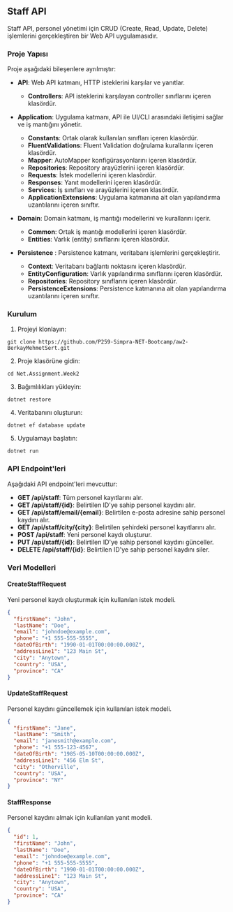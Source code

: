 ## Staff API

Staff API, personel yönetimi için CRUD (Create, Read, Update, Delete) işlemlerini gerçekleştiren bir Web API uygulamasıdır.

### Proje Yapısı

Proje aşağıdaki bileşenlere ayrılmıştır:

- **API**: Web API katmanı, HTTP isteklerini karşılar ve yanıtlar.
    - **Controllers**: API isteklerini karşılayan controller sınıflarını içeren klasördür.

- **Application**: Uygulama katmanı, API ile UI/CLI arasındaki iletişimi sağlar ve iş mantığını yönetir.
    - **Constants**: Ortak olarak kullanılan sınıfları içeren klasördür.
    - **FluentValidations**:  Fluent Validation doğrulama kurallarını içeren klasördür.
    - **Mapper**: AutoMapper konfigürasyonlarını içeren klasördür.
    - **Repositories**: Repository arayüzlerini içeren klasördür.
    - **Requests**: İstek modellerini içeren klasördür.
    - **Responses**: Yanıt modellerini içeren klasördür.
    - **Services**: İş sınıfları ve arayüzlerini içeren klasördür.
    - **ApplicationExtensions**: Uygulama katmanına ait olan yapılandırma uzantılarını içeren sınıftır.

- **Domain**: Domain katmanı, iş mantığı modellerini ve kurallarını içerir.
    - **Common**: Ortak iş mantığı modellerini içeren klasördür.
    - **Entities**: Varlık (entity) sınıflarını içeren klasördür.

- **Persistence** : Persistence katmanı, veritabanı işlemlerini gerçekleştirir.
    - **Context**: Veritabanı bağlantı noktasını içeren klasördür.
    - **EntityConfiguration**: Varlık yapılandırma sınıflarını içeren klasördür.
    - **Repositories**: Repository sınıflarını içeren klasördür.
    - **PersistenceExtensions**: Persistence katmanına ait olan yapılandırma uzantılarını içeren sınıftır.

### Kurulum

1. Projeyi klonlayın:
```shell
git clone https://github.com/P259-Simpra-NET-Bootcamp/aw2-BerkayMehmetSert.git
```

2. Proje klasörüne gidin:
```shell
cd Net.Assignment.Week2
```

3. Bağımlılıkları yükleyin:
```shell
dotnet restore
```

4. Veritabanını oluşturun:
```shell
dotnet ef database update
```

5. Uygulamayı başlatın:
```shell
dotnet run
```

### API Endpoint'leri

Aşağıdaki API endpoint'leri mevcuttur:

- **GET /api/staff**: Tüm personel kayıtlarını alır.
- **GET /api/staff/{id}**: Belirtilen ID'ye sahip personel kaydını alır.
- **GET /api/staff/email/{email}**: Belirtilen e-posta adresine sahip personel kaydını alır.
- **GET /api/staff/city/{city}**: Belirtilen şehirdeki personel kayıtlarını alır.
- **POST /api/staff**: Yeni personel kaydı oluşturur.
- **PUT /api/staff/{id}**: Belirtilen ID'ye sahip personel kaydını günceller.
- **DELETE /api/staff/{id}**: Belirtilen ID'ye sahip personel kaydını siler.

### Veri Modelleri

#### CreateStaffRequest

Yeni personel kaydı oluşturmak için kullanılan istek modeli.

```json
{
  "firstName": "John",
  "lastName": "Doe",
  "email": "johndoe@example.com",
  "phone": "+1 555-555-5555",
  "dateOfBirth": "1990-01-01T00:00:00.000Z",
  "addressLine1": "123 Main St",
  "city": "Anytown",
  "country": "USA",
  "province": "CA"
}
```

#### UpdateStaffRequest

Personel kaydını güncellemek için kullanılan istek modeli.

```json
{
  "firstName": "Jane",
  "lastName": "Smith",
  "email": "janesmith@example.com",
  "phone": "+1 555-123-4567",
  "dateOfBirth": "1985-05-10T00:00:00.000Z",
  "addressLine1": "456 Elm St",
  "city": "Otherville",
  "country": "USA",
  "province": "NY"
}
```

#### StaffResponse

Personel kaydını almak için kullanılan yanıt modeli.

```json
{
  "id": 1,
  "firstName": "John",
  "lastName": "Doe",
  "email": "johndoe@example.com",
  "phone": "+1 555-555-5555",
  "dateOfBirth": "1990-01-01T00:00:00.000Z",
  "addressLine1": "123 Main St",
  "city": "Anytown",
  "country": "USA",
  "province": "CA"
}
```
